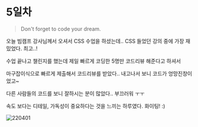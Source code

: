 # 5일차

> Don't forget to code your dream.

오늘 빔캠프 강사님께서 오셔서 CSS 수업을 하셨는데..
CSS 들었던 강의 중에 가장 재밌었다. 최고..!

수업 끝나고 챌린지를 했는데 제일 빠르게 코딩한 5명만 코드리뷰 해준다고 하셔서

마구잡이식으로 빠르게 제출해서 코드리뷰를 받았다.. 내고나서 보니 코드가 엉망진창이었고~

다른 사람들의 코드를 보니 잘하시는 분이 많았다.. 부끄러워 ㅜㅜ

속도 보다는 디테일, 가독성이 중요하다는 것을 느끼는 하루였다. 화이팅! :)

![220401](https://user-images.githubusercontent.com/68219145/161254182-db6f81a9-eed5-4486-bf4e-0a4f4ea2c9f9.PNG)
